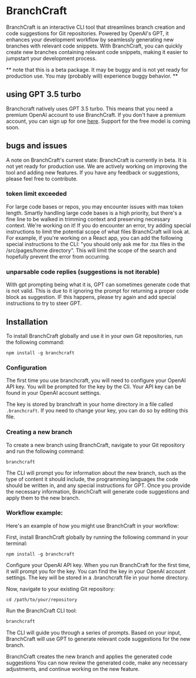 # BranchCraft
BranchCraft is an interactive CLI tool that streamlines branch creation and code suggestions for Git repositories. Powered by OpenAI's GPT, it enhances your development workflow by seamlessly generating new branches with relevant code snippets.
With BranchCraft, you can quickly create new branches containing relevant code snippets, making it easier to jumpstart your development process.

** note that this is a beta package. It may be buggy and is not yet ready for production use. You may (probably will) experience buggy behavior. ** 


## using GPT 3.5 turbo
Branchcraft natively uses GPT 3.5 turbo. This means that you need a premium OpenAI account to use BranchCraft. If you don't have a premium account, you can sign up for one [here](https://beta.openai.com/signup). Support for the free model is coming soon.


## bugs and issues
A note on BranchCraft's current state: BranchCraft is currently in beta. It is not yet ready for production use. We are actively working on improving the tool and adding new features. If you have any feedback or suggestions, please feel free to contribute.


### token limit exceeded
For large code bases or repos, you may encounter issues with max token length. Smartly handling large code bases is a high priority, but there's a fine line to be walked in trimming context and preserving necessary context. We're working on it! If you do encounter an error, try adding special instructions to limit the potential scope of what files BranchCraft will look at. For example, if you're working on a React app, you can add the following special instructions to the CLI: "you should only ask me for .tsx files in the /src/pages/home directory". This will limit the scope of the search and hopefully prevent the error from occurring.


### unparsable code replies (suggestions is not iterable)
With gpt prompting being what it is, GPT can sometimes generate code that is not valid. This is due to it ignoring the prompt for returning a proper code block as suggestion. IF this happens, please try again and add special instructions to try to steer GPT.


## Installation
To install BranchCraft globally and use it in your own Git repositories, run the following command:

```
npm install -g branchcraft
```

### Configuration

The first time you use branchcraft, you will need to configure your OpenAI API key. You will be prompted for the key by the Cli.
Your API key can be found in your OpenAI account settings.

The key is stored by branchraft in your home directory in a file called `.branchcraft`. If you need to change your key, you can do so by editing this file.


### Creating a new branch

To create a new branch using BranchCraft, navigate to your Git repository and run the following command:

```
branchcraft
```

The CLI will prompt you for information about the new branch, such as the type of content it should include, the programming languages the code should be written in, and any special instructions for GPT. Once you provide the necessary information, BranchCraft will generate code suggestions and apply them to the new branch.


### Workflow example:
Here's an example of how you might use BranchCraft in your workflow:

First, install BranchCraft globally by running the following command in your terminal:

```
npm install -g branchcraft
```

Configure your OpenAI API key. When you run BranchCraft for the first time, it will prompt you for the key. You can find the key in your OpenAI account settings. The key will be stored in a .branchcraft file in your home directory.

Now, navigate to your existing Git repository:

```
cd /path/to/your/repository
```
Run the BranchCraft CLI tool:

```bash
branchcraft
```

The CLI will guide you through a series of prompts. 
Based on your input, BranchCraft will use GPT to generate relevant code suggestions for the new branch.

BranchCraft creates the new branch and applies the generated code suggestions
You can now review the generated code, make any necessary adjustments, and continue working on the new feature.
